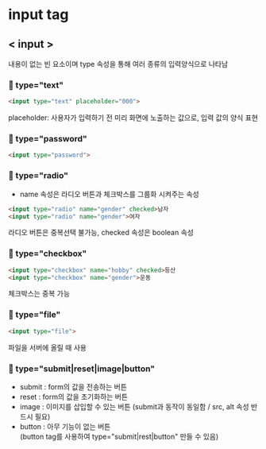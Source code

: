 # input tag

## < input >
내용이 없는 빈 요소이며 type 속성을 통해 여러 종류의 입력양식으로 나타남

### 📌 type="text"
```html
<input type="text" placeholder="000">
```
placeholder: 사용자가 입력하기 전 미리 화면에 노출하는 값으로, 입력 값의 양식 표현

### 📌 type="password"
```html
<input type="password">
```

### 📌 type="radio"
* name 속성은 라디오 버튼과 체크박스를 그룹화 시켜주는 속성
```html
<input type="radio" name="gender" checked>남자
<input type="radio" name="gender">여자
```
라디오 버튼은 중복선택 불가능, checked 속성은 boolean 속성

### 📌 type="checkbox"
```html
<input type="checkbox" name="hobby" checked>등산
<input type="checkbox" name="gender">운동
```
체크박스는 중복 가능

### 📌 type="file"
```html
<input type="file">
```
파일을 서버에 올릴 때 사용

### 📌 type="submit|reset|image|button"
* submit : form의 값을 전송하는 버튼
* reset : form의 값을 초기화하는 버튼
* image : 이미지를 삽입할 수 있는 버튼 (submit과 동작이 동일함 / src, alt 속성 반드시 필요)
* button : 아무 기능이 없는 버튼 <br> (button tag를 사용하여 type="submit|rest|button" 만들 수 있음)
